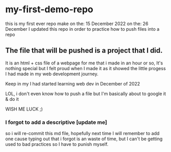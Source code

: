 # my-first-demo-repo

this is my first ever repo make on the: 15 December 2022
on the: 26 December I updated this repo in order to practice how to push files into a repo 

## The file that will be pushed is a project that I did. 

It is an html + css file of a webpage for me that i made in an hour or so, 
It's nothing special but I felt proud when I made it as it showed the little progess I had made
in my web development journey.

Keep in my I had started learning web dev in December of 2022 

LOL, i don't even know how to push a file but I'm basically about to google it & do it

WISH ME LUCK ;)

### I forgot to add a descriptive [update me] 
so i will re-commit this md file, hopefully next time I will remember to add one cause typing out
that i forgot is an waste of time, but I can't be getting used to bad practices so I have to punish myself.

